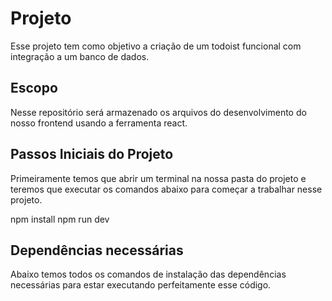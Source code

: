 # Projeto
Esse projeto tem como objetivo a criação de um todoist funcional com integração a um banco de dados.

## Escopo
Nesse repositório será armazenado os arquivos do desenvolvimento do nosso frontend usando a ferramenta react.

## Passos Iniciais do Projeto
Primeiramente temos que abrir um terminal na nossa pasta do projeto e teremos que executar os comandos abaixo para começar a trabalhar nesse projeto.

   npm install
	npm run dev

## Dependências necessárias
Abaixo temos todos os comandos de instalação das dependências necessárias para estar executando perfeitamente esse código.